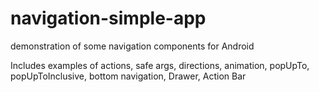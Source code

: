 # navigation-simple-app
demonstration of some navigation components for Android 

Includes examples of actions, safe args, directions, animation, popUpTo, popUpToInclusive, bottom navigation, Drawer, Action Bar  
